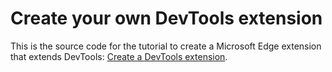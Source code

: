 # Create your own DevTools extension

This is the source code for the tutorial to create a Microsoft Edge extension that extends DevTools: [Create a DevTools extension](https://learn.microsoft.com/microsoft-edge/extensions/developer-guide/devtools-extension).
